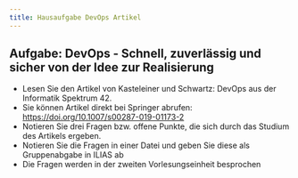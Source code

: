 ```yaml
---
title: Hausaufgabe DevOps Artikel
---
```


## Aufgabe: DevOps - Schnell, zuverlässig und sicher von der Idee zur Realisierung

* Lesen Sie den Artikel von Kasteleiner und Schwartz: DevOps aus der Informatik Spektrum 42.
* Sie können Artikel direkt bei Springer abrufen: https://doi.org/10.1007/s00287-019-01173-2  
* Notieren Sie drei Fragen bzw. offene Punkte, die sich durch das Studium des Artikels ergeben.  
* Notieren Sie die Fragen in einer Datei und geben Sie diese als Gruppenabgabe in ILIAS ab
* Die Fragen werden in der zweiten Vorlesungseinheit besprochen 
